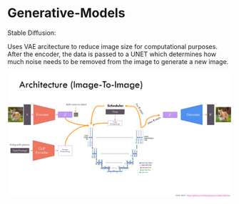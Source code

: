 # Generative-Models

Stable Diffusion:

Uses VAE arcitecture to reduce image size for computational purposes. After the encoder, the data is passed to a UNET which determines how much noise needs to be removed from the image to generate a new image.

![alt text](image.png)